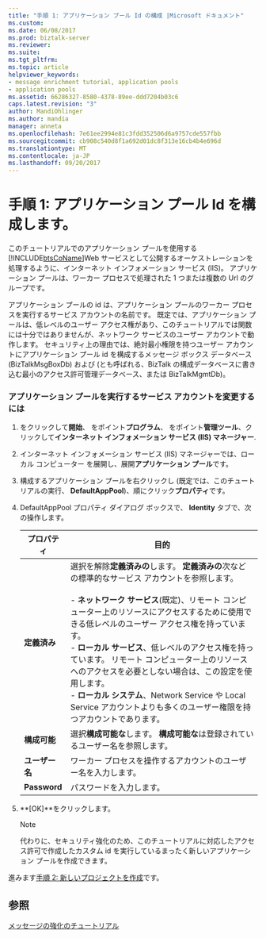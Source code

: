 ```yaml
---
title: "手順 1: アプリケーション プール Id の構成 |Microsoft ドキュメント"
ms.custom: 
ms.date: 06/08/2017
ms.prod: biztalk-server
ms.reviewer: 
ms.suite: 
ms.tgt_pltfrm: 
ms.topic: article
helpviewer_keywords:
- message enrichment tutorial, application pools
- application pools
ms.assetid: 66286327-8580-4378-89ee-ddd7204b03c6
caps.latest.revision: "3"
author: MandiOhlinger
ms.author: mandia
manager: anneta
ms.openlocfilehash: 7e61ee2994e81c3fdd352506d6a9757cde557fbb
ms.sourcegitcommit: cb908c540d8f1a692d01dc8f313e16cb4b4e696d
ms.translationtype: MT
ms.contentlocale: ja-JP
ms.lasthandoff: 09/20/2017
---
```

# <a name="step-1-configure-application-pool-identity"></a>手順 1: アプリケーション プール Id を構成します。
このチュートリアルでのアプリケーション プールを使用する[!INCLUDE[btsCoName](../../includes/btsconame-md.md)]Web サービスとして公開するオーケストレーションを処理するように、インターネット インフォメーション サービス (IIS)。 アプリケーション プールは、ワーカー プロセスで処理された 1 つまたは複数の Url のグループです。  
  
 アプリケーション プールの id は、アプリケーション プールのワーカー プロセスを実行するサービス アカウントの名前です。 既定では、アプリケーション プールは、低レベルのユーザー アクセス権があり、このチュートリアルでは関数には十分ではありませんが、ネットワーク サービスのユーザー アカウントで動作します。 セキュリティ上の理由では、絶対最小権限を持つユーザー アカウントにアプリケーション プール id を構成するメッセージ ボックス データベース (BizTalkMsgBoxDb) および (とも呼ばれる、BizTalk の構成データベースに書き込む最小のアクセス許可管理データベース、または BizTalkMgmtDb)。  
  
### <a name="to-change-the-service-account-under-which-an-application-pool-runs"></a>アプリケーション プールを実行するサービス アカウントを変更するには  
  
1.  をクリックして**開始**、 をポイント**プログラム**、 をポイント**管理ツール**、クリックして**インターネット インフォメーション サービス (IIS) マネージャー**.  
  
2.  インターネット インフォメーション サービス (IIS) マネージャーでは、ローカル コンピューター を展開し、展開**アプリケーション プール**です。  
  
3.  構成するアプリケーション プールを右クリックし (既定では、このチュートリアルの実行、 **DefaultAppPool**)、順にクリック**プロパティ**です。  
  
4.  DefaultAppPool プロパティ ダイアログ ボックスで、 **Identity**  タブで、次の操作します。  
  
    |プロパティ|目的|  
    |--------------|----------------|  
    |**定義済み**|選択を解除**定義済みの**します。 **定義済みの**次などの標準的なサービス アカウントを参照します。<br /><br /> -   **ネットワーク サービス**(既定)、リモート コンピューター上のリソースにアクセスするために使用できる低レベルのユーザー アクセス権を持っています。<br />-   **ローカル サービス**、低レベルのアクセス権を持っています。 リモート コンピューター上のリソースへのアクセスを必要としない場合は、この設定を使用します。<br />-   **ローカル システム**、Network Service や Local Service アカウントよりも多くのユーザー権限を持つアカウントであります。|  
    |**構成可能**|選択**構成可能な**します。 **構成可能な**は登録されているユーザー名を参照します。|  
    |**ユーザー名**|ワーカー プロセスを操作するアカウントのユーザー名を入力します。|  
    |**Password**|パスワードを入力します。|  
  
5.  **[OK]**をクリックします。  
  
    > [!NOTE]
    >  代わりに、セキュリティ強化のため、このチュートリアルに対応したアクセス許可で作成したカスタム id を実行しているまったく新しいアプリケーション プールを作成できます。  
  
 進みます[手順 2: 新しいプロジェクトを作成](../../adapters-and-accelerators/accelerator-hl7/step-2-create-a-new-project.md)です。  
  
## <a name="see-also"></a>参照  
 [メッセージの強化のチュートリアル](../../adapters-and-accelerators/accelerator-hl7/message-enrichment-tutorial.md)